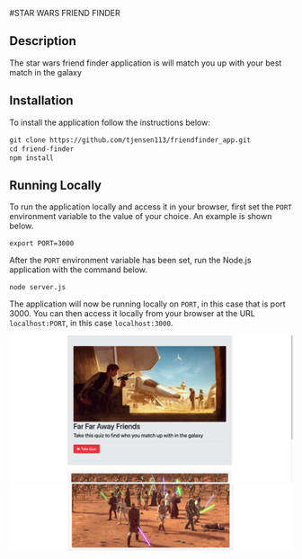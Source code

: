#STAR WARS FRIEND FINDER

## Description
The star wars friend finder application is will match you up with your best match in the galaxy

## Installation

To install the application follow the instructions below:

	git clone https://github.com/tjensen113/friendfinder_app.git
	cd friend-finder
	npm install
	
## Running Locally

To run the application locally and access it in your browser, first set the `PORT` environment variable to the value of your choice. An example is shown below.

	export PORT=3000
	
After the `PORT` environment variable has been set, run the Node.js application with the command below.

	node server.js
	
The application will now be running locally on `PORT`, in this case that is port 3000. You can then access it locally from your browser at the URL `localhost:PORT`, in this case `localhost:3000`.


<img src="app/public/img/Screen Shot 2019-11-14 at 7.05.29 PM.png">
<img src="app/public/img/Screen Shot 2019-11-14 at 7.05.40 PM.png">